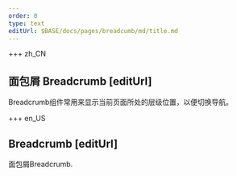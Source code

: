 ```yaml
---
order: 0
type: text
editUrl: $BASE/docs/pages/breadcumb/md/title.md
---
```


+++  zh_CN 
## 面包屑 Breadcrumb [editUrl]  
Breadcrumb组件常用来显示当前页面所处的层级位置，以便切换导航。


+++  en_US 
## Breadcrumb [editUrl] 
 面包屑Breadcrumb.